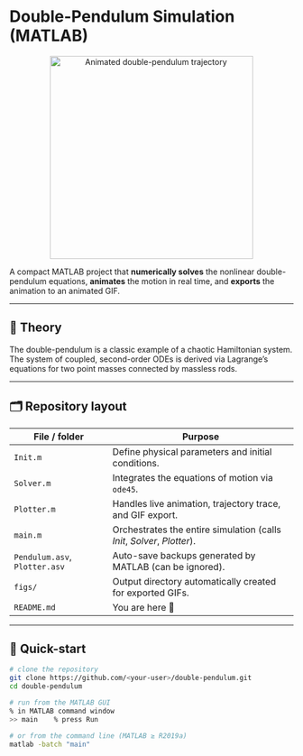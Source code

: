 # Double-Pendulum Simulation (MATLAB)

<p align="center">
  <img src="figs/double_pendulum.gif" width="360" alt="Animated double-pendulum trajectory">
</p>

A compact MATLAB project that **numerically solves** the nonlinear double-pendulum equations, **animates** the motion in real time, and **exports** the animation to an animated GIF.

---

## 📖 Theory
The double-pendulum is a classic example of a chaotic Hamiltonian system.
The system of coupled, second-order ODEs is derived via Lagrange’s equations for two point masses connected by massless rods.

---

## 🗂️ Repository layout

| File / folder | Purpose |
|--------------|---------|
| `Init.m` | Define physical parameters and initial conditions. |
| `Solver.m` | Integrates the equations of motion via `ode45`. |
| `Plotter.m` | Handles live animation, trajectory trace, and GIF export. |
| `main.m` | Orchestrates the entire simulation (calls *Init*, *Solver*, *Plotter*). |
| `Pendulum.asv`, `Plotter.asv` | Auto-save backups generated by MATLAB (can be ignored). |
| `figs/` | Output directory automatically created for exported GIFs. |
| `README.md` | You are here 👋 |

---

## 🚀 Quick-start

```bash
# clone the repository
git clone https://github.com/<your-user>/double-pendulum.git
cd double-pendulum

# run from the MATLAB GUI
% in MATLAB command window
>> main    % press Run

# or from the command line (MATLAB ≥ R2019a)
matlab -batch "main"